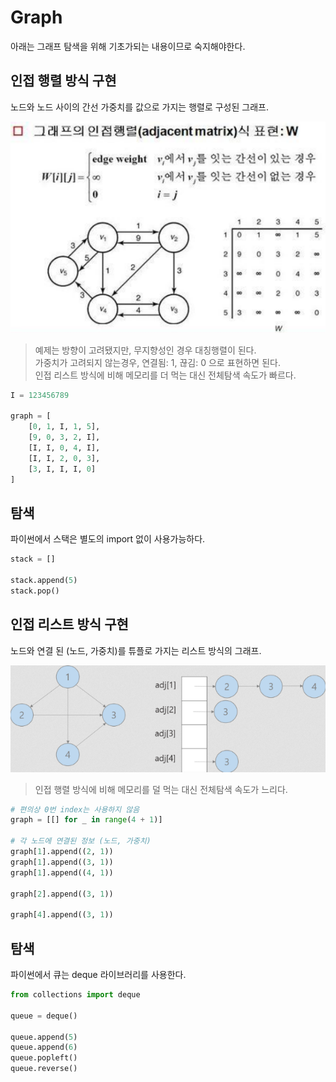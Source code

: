 # Graph
아래는 그래프 탐색을 위해 기초가되는 내용이므로 숙지해야한다.

## 인접 행렬 방식 구현
노드와 노드 사이의 간선 가중치를 값으로 가지는 행렬로 구성된 그래프.

![./.data/img.png](./.data/img.png)
> 예제는 방향이 고려됐지만, 무지향성인 경우 대칭행렬이 된다.     
> 가중치가 고려되지 않는경우, 연결됨: 1, 끊김: 0 으로 표현하면 된다.     
> 인접 리스트 방식에 비해 메모리를 더 먹는 대신 전체탐색 속도가 빠르다.

```python
I = 123456789

graph = [
    [0, 1, I, 1, 5],
    [9, 0, 3, 2, I],
    [I, I, 0, 4, I],
    [I, I, 2, 0, 3],
    [3, I, I, I, 0]
]
```

## 탐색
파이썬에서 스택은 별도의 import 없이 사용가능하다.
```python
stack = []

stack.append(5)
stack.pop()
```  

## 인접 리스트 방식 구현
노드와 연결 된 (노드, 가중치)를 튜플로 가지는 리스트 방식의 그래프.

![./.data/img_1.png](./.data/img_1.png)
> 인접 행렬 방식에 비해 메모리를 덜 먹는 대신 전체탐색 속도가 느리다.

```python
# 편의상 0번 index는 사용하지 않음
graph = [[] for _ in range(4 + 1)]

# 각 노드에 연결된 정보 (노드, 가중치)
graph[1].append((2, 1))
graph[1].append((3, 1))
graph[1].append((4, 1))

graph[2].append((3, 1))

graph[4].append((3, 1))
```

## 탐색
파이썬에서 큐는 deque 라이브러리를 사용한다.
```python
from collections import deque

queue = deque()

queue.append(5)
queue.append(6)
queue.popleft()
queue.reverse()
```
